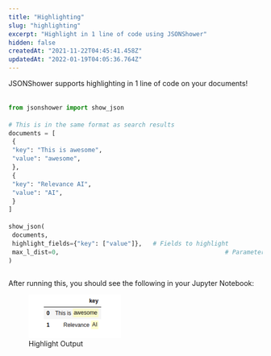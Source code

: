 ```yaml
---
title: "Highlighting"
slug: "highlighting"
excerpt: "Highlight in 1 line of code using JSONShower"
hidden: false
createdAt: "2021-11-22T04:45:41.458Z"
updatedAt: "2022-01-19T04:05:36.764Z"
---
```

JSONShower supports highlighting in 1 line of code on your documents!
```python Python (SDK)

from jsonshower import show_json

# This is in the same format as search results
documents = [
 {
 "key": "This is awesome",
 "value": "awesome",
 },
 {
 "key": "Relevance AI",
 "value": "AI",
 }
]

show_json(
 documents,
 highlight_fields={"key": ["value"]}, 	# Fields to highlight
 max_l_dist=0, 												# Parameter for adjusting length of fuzzy matching in backend
)

```
```python
```
After running this, you should see the following in your Jupyter Notebook:
<figure>
<img src="https://github.com/RelevanceAI/RelevanceAI-readme-docs/blob/v1.1.3-fixes/docs_template/GENERAL_FEATURES/_assets/highlighting.png?raw=true" width="183" alt="highlighting.png" />
<figcaption>Highlight Output</figcaption>
<figure>
